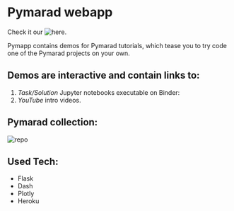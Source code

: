 # Pymarad webapp

Check it our ![here](https://pymarad-app.herokuapp.com/).

Pymapp contains demos for Pymarad tutorials, which tease you to try code one of the Pymarad projects on your own.

## Demos are interactive and contain links to:
1. *Task/Solution* Jupyter notebooks executable on Binder:
2. *YouTube* intro videos.

## Pymarad collection:
![repo](https://github.com/palec87/pymarad)

## Used Tech:
 * Flask
 * Dash
 * Plotly
 * Heroku
